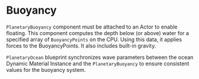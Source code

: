# Buoyancy

`PlanetaryBuoyancy` component must be attached to an Actor to enable floating. This component computes the depth below (or above) water for a specified array of `BuoyancyPoints` on the CPU. Using this data, it applies forces to the BuoyancyPoints. It also includes built-in gravity.

`PlanetaryOcean` blueprint synchronizes wave parameters between the ocean Dynamic Material Instance and the `PlanetaryBuoyancy` to ensure consistent values for the buoyancy system.

